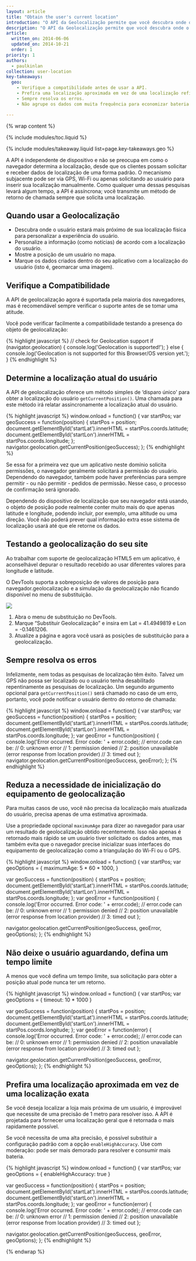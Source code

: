 ```yaml
---
layout: article
title: "Obtain the user's current location"
introduction: "O API da Geolocalização permite que você descubra onde o usuário está, sempre com a permissão do usuário. Essa funcionalidade pode ser usada como parte das consultas do usuário, por exemplo, para orientar alguém até um ponto de destino. Também pode ser usada para marcar geograficamente algum conteúdo que o usuário tenha criado para, por exemplo, marcar onde uma foto foi tirada."
description: "O API da Geolocalização permite que você descubra onde o usuário está, sempre com a permissão do usuário."
article:
  written_on: 2014-06-06
  updated_on: 2014-10-21
  order: 1
priority: 1
authors:
  - paulkinlan
collection: user-location
key-takeaways:
  geo: 
    - Verifique a compatibilidade antes de usar a API.
    - Prefira uma localização aproximada em vez de uma localização refinada.
    - Sempre resolva os erros.
    - Não agrupe os dados com muita frequência para economizar bateria do usuário.

---
```


{% wrap content %}

{% include modules/toc.liquid %}

{% include modules/takeaway.liquid list=page.key-takeaways.geo %}

A API é independente de dispositivo e não se preocupa em como o navegador determina a
localização, desde que os clientes possam solicitar e receber dados de localização de uma
forma padrão. O mecanismo subjacente pode ser via GPS, Wi-Fi ou apenas
solicitando ao usuário para inserir sua localização manualmente. Como qualquer uma dessas pesquisas
levará algum tempo, a API é assíncrona; você transmite um método de
retorno de chamada sempre que solicita uma localização.

## Quando usar a Geolocalização

*  Descubra onde o usuário estará mais próximo de sua localização física para personalizar 
  a experiência do usuário.
*  Personalize a informação (como notícias) de acordo com a localização do usuário.
*  Mostre a posição de um usuário no mapa.
*  Marque os dados criados dentro do seu aplicativo com a localização do usuário 
 (isto é, geomarcar uma imagem).


## Verifique a Compatibilidade

A API de geolocalização agora é suportada pela maioria dos navegadores, mas é
recomendável sempre verificar o suporte antes de se tomar uma atitude.

Você pode verificar facilmente a compatibilidade testando a presença do
objeto de geolocalização:

{% highlight javascript %}
// check for Geolocation support
if (navigator.geolocation) {
  console.log('Geolocation is supported!');
}
else {
  console.log('Geolocation is not supported for this Browser/OS version yet.');
}
{% endhighlight %}

## Determine a localização atual do usuário

A API de geolocalização oferece um método simples de ‘disparo único' para obter a localização
do usuário `getCurrentPosition()`.  Uma chamada para este método irá relatar
assincronamente a localização atual do usuário.

{% highlight javascript %}
window.onload = function() {
  var startPos;
  var geoSuccess = function(position) {
    startPos = position;
    document.getElementById('startLat').innerHTML = startPos.coords.latitude;
    document.getElementById('startLon').innerHTML = startPos.coords.longitude;
  };
  navigator.geolocation.getCurrentPosition(geoSuccess);
};
{% endhighlight %}

Se essa for a primeira vez que um aplicativo neste domínio solicita
permissões, o navegador geralmente solicitará a permissão do usuário. Dependendo do
navegador, também pode haver preferências para sempre permitir - ou não permitir -
pedidos de permissão. Nesse caso, o processo de confirmação será ignorado.

Dependendo do dispositivo de localização que seu navegador está usando, o objeto de posição
pode realmente conter muito mais do que apenas latitude e longitude, podendo incluir, por exemplo, uma altitude ou uma direção.  Você não poderá prever qual informação extra esse sistema de localização usará até que ele retorne os dados.

## Testando a geolocalização do seu site

Ao trabalhar com suporte de geolocalização HTML5 em um aplicativo, é aconselhável
depurar o resultado recebido ao usar diferentes valores para longitude
e latitude.

O DevTools suporta a sobreposição de valores de posição para navegador.geolocalização
e a simulação da geolocalização não ficando disponível no menu de substituição.

<img src="images/emulategeolocation.png">

1. Abra o menu de substituição no DevTools.
2. Marque “Substituir Geolocalização” e insira em Lat = 41.4949819 e Lon = -0.1461206.
3. Atualize a página e agora você usará as posições de substituição para a geolocalização.

##  Sempre resolva os erros

Infelizmente, nem todas as pesquisas de localização têm êxito. Talvez um GPS não
possa ser localizado ou o usuário tenha desabilitado repentinamente as pesquisas de localização. Um segundo argumento
opcional para `getCurrentPosition()` será chamado no caso de um
erro, portanto, você pode notificar o usuário dentro do retorno de chamada:

{% highlight javascript %}
window.onload = function() {
  var startPos;
  var geoSuccess = function(position) {
    startPos = position;
    document.getElementById('startLat').innerHTML = startPos.coords.latitude;
    document.getElementById('startLon').innerHTML = startPos.coords.longitude;
  };
  var geoError = function(position) {
    console.log('Error occurred. Error code: ' + error.code);
    // error.code can be:
    //   0: unknown error
    //   1: permission denied
    //   2: position unavailable (error response from location provider)
    //   3: timed out
  };
  navigator.geolocation.getCurrentPosition(geoSuccess, geoError);
};
{% endhighlight %}

## Reduza a necessidade de inicialização do equipamento de geolocalização

Para muitas casos de uso, você não precisa da localização mais atualizada do usuário,
precisa apenas de uma estimativa aproximada.

Use a propriedade opcional `maximumAge` para dizer ao navegador para usar um resultado de
geolocalização obtido recentemente.  Isso não apenas é retornado mais rápido se um usuário tiver
solicitado os dados antes, mas também evita que o navegador precise inicializar
suas interfaces do equipamento de geolocalização como a triangulação do Wi-Fi ou o GPS.

{% highlight javascript %}
window.onload = function() {
  var startPos;
  var geoOptions = {
  	maximumAge: 5 * 60 * 1000,
  }

  var geoSuccess = function(position) {
    startPos = position;
    document.getElementById('startLat').innerHTML = startPos.coords.latitude;
    document.getElementById('startLon').innerHTML = startPos.coords.longitude;
  };
  var geoError = function(position) {
    console.log('Error occurred. Error code: ' + error.code);
    // error.code can be:
    //   0: unknown error
    //   1: permission denied
    //   2: position unavailable (error response from location provider)
    //   3: timed out
  };

  navigator.geolocation.getCurrentPosition(geoSuccess, geoError, geoOptions);
};
{% endhighlight %}

## Não deixe o usuário aguardando, defina um tempo limite

A menos que você defina um tempo limite, sua solicitação para obter a posição atual pode nunca ter um retorno.

{% highlight javascript %}
window.onload = function() {
  var startPos;
  var geoOptions = {
     timeout: 10 * 1000
  }

  var geoSuccess = function(position) {
    startPos = position;
    document.getElementById('startLat').innerHTML = startPos.coords.latitude;
    document.getElementById('startLon').innerHTML = startPos.coords.longitude;
  };
  var geoError = function(error) {
    console.log('Error occurred. Error code: ' + error.code);
    // error.code can be:
    //   0: unknown error
    //   1: permission denied
    //   2: position unavailable (error response from location provider)
    //   3: timed out
  };

  navigator.geolocation.getCurrentPosition(geoSuccess, geoError, geoOptions);
};
{% endhighlight %}

## Prefira uma localização aproximada em vez de uma localização exata

Se você deseja localizar a loja mais próxima de um usuário, é improvável que necessite de
uma precisão de 1 metro para resolver isso.  A API é projetada para fornecer uma localização 
geral que é retornada o mais rapidamente possível.

Se você necessita de uma alta precisão, é possível substituir a configuração padrão
com a opção `enableHighAccuracy`.  Use com moderação: pode ser mais demorado
para resolver e consumir mais bateria.

{% highlight javascript %}
window.onload = function() {
  var startPos;
  var geoOptions = {
    enableHighAccuracy: true
  }

  var geoSuccess = function(position) {
    startPos = position;
    document.getElementById('startLat').innerHTML = startPos.coords.latitude;
    document.getElementById('startLon').innerHTML = startPos.coords.longitude;
  };
  var geoError = function(error) {
    console.log('Error occurred. Error code: ' + error.code);
    // error.code can be:
    //   0: unknown error
    //   1: permission denied
    //   2: position unavailable (error response from location provider)
    //   3: timed out
  };

  navigator.geolocation.getCurrentPosition(geoSuccess, geoError, geoOptions);
};
{% endhighlight %}


{% endwrap %}
